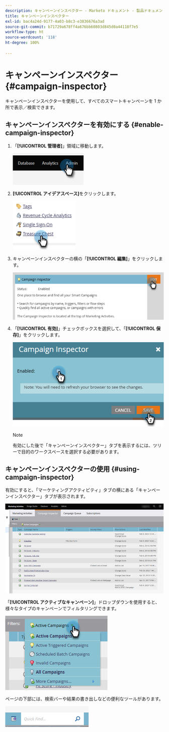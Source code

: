 ```yaml
---
description: キャンペーンインスペクター - Marketo ドキュメント - 製品ドキュメント
title: キャンペーンインスペクター
exl-id: bac4a24d-9177-4a03-b8c3-e3836676a3ad
source-git-commit: b71729a678ff4a676bb60803d845d0a44118f7e5
workflow-type: ht
source-wordcount: '118'
ht-degree: 100%

---
```


# キャンペーンインスペクター {#campaign-inspector}

キャンペーンインスペクターを使用して、すべてのスマートキャンペーンを 1 か所で表示／検索できます。

## キャンペーンインスペクターを有効にする {#enable-campaign-inspector}

1. 「**[!UICONTROL 管理者]**」領域に移動します。

   ![](assets/campaign-inspector-1.png)

1. **[!UICONTROL アイデアスペース]**&#x200B;をクリックします。

   ![](assets/campaign-inspector-2.png)

1. キャンペーンインスペクターの横の「**[!UICONTROL 編集]**」をクリックします。

   ![](assets/campaign-inspector-3.png)

1. 「**[!UICONTROL 有効]**」チェックボックスを選択して、「**[!UICONTROL 保存]**」をクリックします。

   ![](assets/campaign-inspector-4.png)

   >[!NOTE]
   >
   >有効にした後で「キャンペーンインスペクター」タブを表示するには、ツリーで目的のワークスペースを選択する必要があります。

## キャンペーンインスペクターの使用 {#using-campaign-inspector}

有効にすると、「マーケティングアクティビティ」タブの横にある「キャンペーンインスペクター」タブが表示されます。

![](assets/campaign-inspector-5.png)

「**[!UICONTROL アクティブなキャンペーン]**」ドロップダウンを使用すると、様々なタイプのキャンペーンでフィルタリングできます。

![](assets/campaign-inspector-6.png)

ページの下部には、検索バーや結果の書き出しなどの便利なツールがあります。

![](assets/campaign-inspector-7.png)
